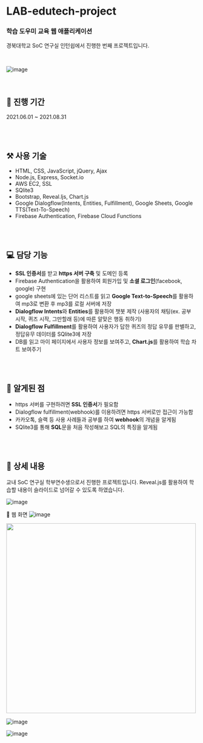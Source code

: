 # LAB-edutech-project
### 학습 도우미 교육 웹 애플리케이션

경북대학교 SoC 연구실 인턴쉽에서 진행한  번째 프로젝트입니다.

<br>

![image](https://user-images.githubusercontent.com/60952506/226072504-7265d9f4-8737-41ac-9e05-b538397ec562.png)

<br>

## 📅 진행 기간
2021.06.01 ~ 2021.08.31

<br>
<br>

## ⚒️ 사용 기술
- HTML, CSS, JavaScript, jQuery, Ajax
- Node.js, Express, Socket.io
- AWS EC2, SSL
- SQlite3
- Bootstrap, Reveal.ljs, Chart.js
- Google Dialogflow(Intents, Entities, Fulfillment), Google Sheets, Google TTS(Text-To-Speech)
- Firebase Authentication, Firebase Cloud Functions

<br>
<br>

## 💻 담당 기능
- **SSL 인증서**를 받고 **https 서버 구축** 및 도메인 등록
- Firebase Authentication을 활용하여 회원가입 및 **소셜 로그인**(facebook, google) 구현
- google sheets에 있는 단어 리스트를 읽고 **Google Text-to-Speech**를 활용하여 mp3로 변환 후 mp3를 로컬 서버에 저장
- **Dialogflow Intents**와 **Entities**를 활용하여 챗봇 제작 (사용자의 채팅(ex. 공부 시작, 퀴즈 시작, 그만할래 등)에 따른 알맞은 행동 취하기)
- **Dialogflow Fulfillment**를 활용하여 사용자가 답한 퀴즈의 정답 유무를 판별하고, 정답유무 데이터를 SQlite3에 저장
- DB를 읽고 마이 페이지에서 사용자 정보를 보여주고, **Chart.js**를 활용하여 학습 차트 보여주기

<br>
<br>

## 💭 알게된 점
- https 서버를 구현하려면 **SSL 인증서**가 필요함
- Dialogflow fulfillment(webhook)를 이용하려면 https 서버로만 접근이 가능함
- 카카오톡, 슬랙 등 사용 사례들과 공부를 하여 **webhook**의 개념을 알게됨
- SQlite3를 통해 **SQL**문을 처음 작성해보고 SQL의 특징을 알게됨

<br>
<br>

## 📖 상세 내용

교내 SoC 연구실 학부연수생으로서 진행한 프로젝트입니다.
Reveal.js를 활용하여 학습할 내용이 슬라이드로 넘어갈 수 있도록 하였습니다.

![image](https://user-images.githubusercontent.com/60952506/226072592-3aeab3d3-2c33-45ce-9cf5-318c5953f361.png)

🔹 웹 화면
![image](https://user-images.githubusercontent.com/60952506/226072629-caa85dc6-6d4f-4db7-b322-d851f97e15a5.png)

<img src="https://user-images.githubusercontent.com/60952506/226072642-5214cfaf-e4a1-47aa-84bf-9a931606e668.png" width="500" />

![image](https://user-images.githubusercontent.com/60952506/226072659-629b7f63-9559-46ed-85b0-f5c849c3e038.png)

![image](https://user-images.githubusercontent.com/60952506/226072672-67120737-a1fb-4d10-b463-047d3af4db12.png)

